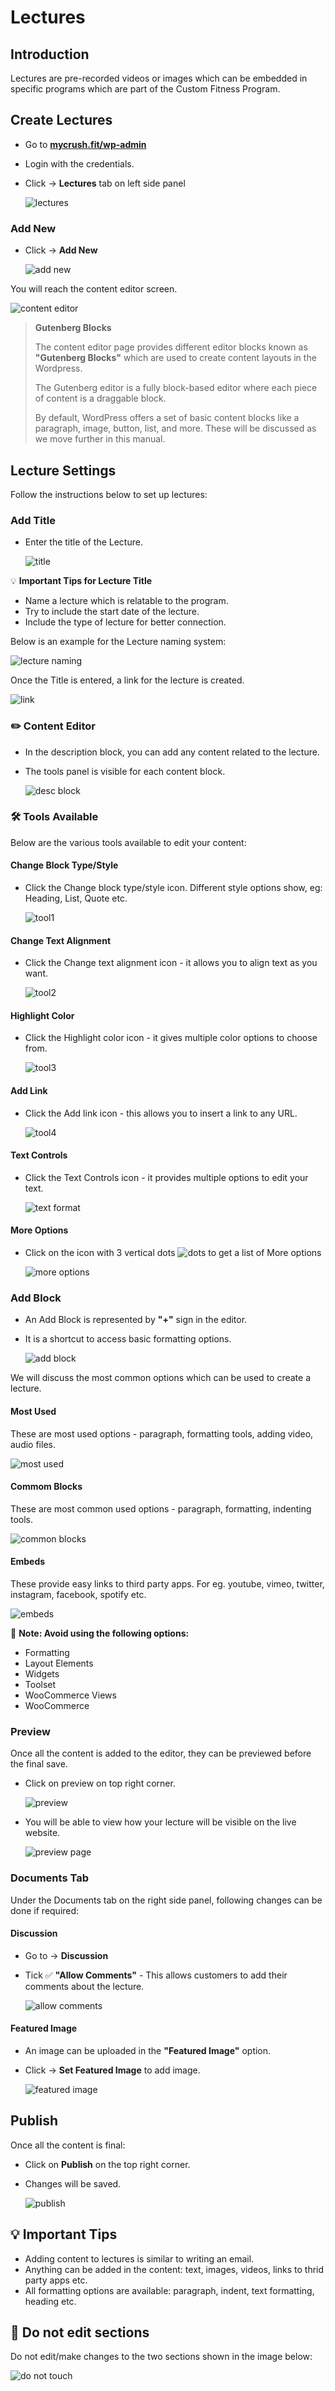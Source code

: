 # **Lectures**

## **Introduction**

Lectures are pre-recorded videos or images which can be embedded in specific programs which are part of the Custom Fitness Program.

## **Create Lectures**

*   Go to <a href="https://www.mycrush.fit/wp-admin" target="_blank">**mycrush.fit/wp-admin**</a>
*   Login with the credentials.
*   Click -> **Lectures** tab on left side panel

    ![lectures](../images/Lectures/lectures.jpg)

### **Add New**

*   Click -> **Add New**

    ![add new](../images/Lectures/addnew.jpg)

You will reach the content editor screen.

![content editor](../images/Lectures/contenteditor.jpg)

>   **Gutenberg Blocks**
>
> The content editor page provides different editor blocks known as **"Gutenberg Blocks"** which are used to create content layouts in the Wordpress.
>   
>   The Gutenberg editor is a fully block-based editor where each piece of content is a draggable block.
>   
>   By default, WordPress offers a set of basic content blocks like a paragraph, image, button, list, and more. These will be discussed as we move further in this manual.
> 

##  **Lecture Settings**

Follow the instructions below to set up lectures:

### **Add Title**

*   Enter the title of the Lecture.

    ![title](../images/Lectures/title.jpg)

:bulb: **Important Tips for Lecture Title**

-   Name a lecture which is relatable to the program.
-   Try to include the start date of the lecture.
-   Include the type of lecture for better connection.

Below is an example for the Lecture naming system:

![lecture naming](../images\Lectures\lecturenaming.jpg)


Once the Title is entered, a link for the lecture is created.

![link](../images/Lectures/link.jpg)

### :pencil2: **Content Editor**

*   In the description block, you can add any content related to the lecture.
*   The tools panel is visible for each content block.

    ![desc block](../images/Lectures/descblock.jpg)

### :hammer_and_wrench: **Tools Available**

Below are the various tools available to edit your content:

####    **Change Block Type/Style**

*   Click the Change block type/style icon. Different style options show, eg: Heading, List, Quote etc.

    ![tool1](../images/Lectures/tool1.jpg)

####    **Change Text Alignment**

*   Click the Change text alignment icon - it allows you to align text as you want.

    ![tool2](../images/Lectures/tool2.jpg)

####    **Highlight Color**

*   Click the Highlight color icon - it gives multiple color options to choose from.

    ![tool3](../images/Lectures/tool3.jpg)

####    **Add Link**

*   Click the Add link icon - this allows you to insert a link to any URL.

    ![tool4](../images/Lectures/tool4.jpg)

####    **Text Controls**

*   Click the Text Controls icon - it provides multiple options to edit your text.

    ![text format](../images/Lectures/textformat.jpg)

####    **More Options**

*   Click on the icon with 3 vertical dots ![dots](../images\Lectures\dots.jpg) to get a list of More options

    ![more options](../images/Lectures/moreoptions.jpg)

### **Add Block**

- An Add Block is represented by **"+"** sign in the editor.
- It is a shortcut to access basic formatting options.

    ![add block](../images/Lectures/addblock.jpg)

We will discuss the most common options which can be used to create a lecture.

####    **Most Used**

These are most used options - paragraph, formatting tools, adding video, audio files.

![most used](../images/Lectures/mostused.jpg)

####    **Commom Blocks** 

These are most common used options -  paragraph, formatting, indenting tools.

![common blocks](../images/Lectures/commonblocks.jpg)

####    **Embeds** 

These provide easy links to third party apps. For eg. youtube, vimeo, twitter, instagram, facebook, spotify etc.

![embeds](../images/Lectures/embeds.jpg)

:memo: **Note: Avoid using the following options:**

-   Formatting
-   Layout Elements
-   Widgets
-   Toolset
-   WooCommerce Views
-   WooCommerce


### **Preview**

Once all the content is added to the editor, they can be previewed before the final save.

*   Click on preview on top right corner.

    ![preview](../images/Lectures/preview.jpg)

*   You will be able to view how your lecture will be visible on the live website.

    ![preview page](../images/Lectures/previewpage.jpg)


### **Documents Tab**

Under the Documents tab on the right side panel, following changes can be done if required:

####    **Discussion**

*   Go to -> **Discussion**
*   Tick :white_check_mark: **"Allow Comments"** - This allows customers to add their comments about the lecture.

    ![allow comments](../images/Lectures/allowcomments.jpg)

####    **Featured Image**

*   An image can be uploaded in the **"Featured Image"** option.
-   Click -> **Set Featured Image** to add image.

    ![featured image](../images/Lectures/featuredimage.jpg)

## **Publish**

Once all the content is final:

-   Click on **Publish** on the top right corner.
-   Changes will be saved.

    ![publish](../images/Lectures/publish.jpg)


## :bulb: **Important Tips**

-   Adding content to lectures is similar to writing an email.
-   Anything can be added in the content: text, images, videos, links to thrid party apps etc.
-   All formatting options are available: paragraph, indent, text formatting, heading etc.

##  :no_entry_sign: **Do not edit sections**

Do not edit/make changes to the two sections shown in the image below:

![do not touch](../images/Lectures/donottouch.jpg)


